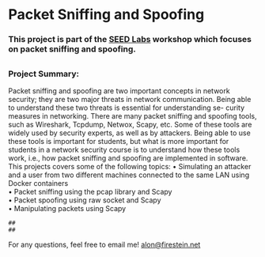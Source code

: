 # Packet Sniffing and Spoofing  
### This project is part of the [SEED Labs](https://seedsecuritylabs.org/) workshop which focuses on packet sniffing and spoofing.  
  ## 
 ## 
### Project Summary:  

Packet sniffing and spoofing are two important concepts in network security; they are two major threats in network communication. Being able to understand these two threats is essential for understanding se- curity measures in networking. There are many packet sniffing and spoofing tools, such as Wireshark, Tcpdump, Netwox, Scapy, etc. Some of these tools are widely used by security experts, as well as by attackers. Being able to use these tools is important for students, but what is more important for students in a network security course is to understand how these tools work, i.e., how packet sniffing and spoofing are implemented in software.
This projects covers some of the following topics:
• Simulating an attacker and a user from two different machines connected to the same LAN using Docker containers  
• Packet sniffing using the pcap library and Scapy  
• Packet spoofing using raw socket and Scapy  
• Manipulating packets using Scapy   
  
    
    ## 
    ## 
  
  For any questions, feel free to email me!
  alon@firestein.net
